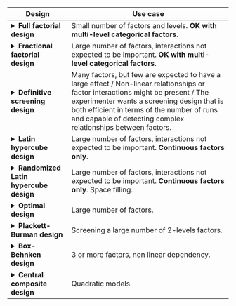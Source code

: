 <style>
    table {
        width: 100%;
    }
</style>

| Design | Use case |
| --- | --- |
| <details><summary><b>Full factorial design</b></summary>A full factorial experimental design is ideal for systematically exploring all possible combinations of factors at different levels. This means that for $k$ factors, each having $n$ levels, one needs to perform $n^k$ experimental runs. **This design is useful when the number of factors and levels is small, and when interactions between factors are expected to be important**. It is especially useful when the goal is to understand how multiple factors interact with each other and influence the outcome of an experiment. This design provides comprehensive data, allowing for the analysis of both individual effects and interactions between factors. However, it can become resource-intensive as the number of factors increases due to the exponential growth in the number of experiments needed.</details> | Small number of factors and levels. **OK with multi-level categorical factors**. |
| <details><summary><b>Fractional factorial design</b></summary>A fractional factorial design is a reduced version of a full factorial design. The design is orthogonal, meaning that the main effects are uncorrelated with each other. The design is also confounded, meaning that some main effects are aliased with interactions. **The design is particularly useful when the number of factors is large, and when interactions between factors are not expected to be important.** By using fewer runs, fractional designs sacrifice some detailed information, particularly interactions between factors, but are effective in capturing the main effects. This trade-off is acceptable when interactions between factors are assumed to be less critical. The resolution $r$ of a fractional factorial design refers to the ability to distinguish between main effects and interaction effects. Typically, the number of experimental runs becomes $2^{k-r}$.</details> | Large number of factors, interactions not expected to be important. **OK with multi-level categorical factors**. |
| <details><summary><b>Definitive screening design</b></summary>A **Definitive Screening Design (DSD)** is a type of experimental design used in statistics to efficiently identify important factors and their effects in a process or system. It was introduced by Bradley Jones and Christopher Nachtsheim in 2011 as a more efficient and versatile screening tool compared to traditional screening designs, such as fractional factorial or Plackett-Burman designs. The primary purpose of a DSD is to screen factors (independent variables) and identify the most significant ones that influence the response (dependent variable) in an experiment. DSDs are designed to handle experiments where there may be a **large number of factors, but only a few are likely to be influential.** DSDs are structured to avoid the confounding of main effects with two-factor interactions. This means that DSDs allow for the estimation of main effects independently, and the effects of interactions between factors are not confounded with them. Each factor in a DSD is typically tested at three levels: low (-1), middle (0), and high (+1). This allows for the detection of non-linear effects, which is a key advantage over traditional two-level screening designs. DSDs are highly efficient, requiring fewer experimental runs than traditional designs while still providing valuable information about the main effects and interactions. The number of experimental runs is often equal to $2k + 1$, where $k$ is the number of factors, making them much smaller in size for initial screening experiments. DSDs can detect both main effects and interactions, as well as quadratic effects (non-linear relationships between factors and responses). This is a significant improvement over many other screening designs, which focus only on main effects. | Many factors, but few are expected to have a large effect / Non-linear relationships or factor interactions might be present / The experimenter wants a screening design that is both efficient in terms of the number of runs and capable of detecting complex relationships between factors. |
| <details><summary><b>Latin hypercube design</b></summary>A Latin hypercube design (LHD) is a statistical method used for sampling across multiple dimensions in an efficient and balanced way. It divides the range of each variable into equal intervals and ensures that each interval is sampled once, creating a well-distributed set of experimental points. **This design is particularly useful in experiments with many factors and when interactions between factors are not expected to be important**, as it requires fewer runs than a full factorial design while still providing good coverage of the variable space, making it valuable for complex simulations or optimization studies.It is only available for **continuous factors**.</details>| Large number of factors, interactions not expected to be important. **Continuous factors only**. |
|<details><summary><b>Randomized Latin hypercube design</b></summary>A Randomized Latin hypercube design is a statistical method used for efficiently sampling large, multidimensional spaces in experiments. It ensures that the sampling is spread evenly across all variables, reducing the chance of clustering. The design randomizes the selection of points while maintaining balanced coverage of each factor's range. It's particularly useful in situations where you have **many variables**, and you want to optimize sampling efficiency with fewer experimental runs compared to full factorial designs. This is commonly used in simulations or modeling complex systems. It is only available for **continuous factors**.</details> | Large number of factors, interactions not expected to be important. **Continuous factors only**. Space filling. |
| <details><summary><b> Optimal design</b></summary>An optimal design is an experimental design that maximizes the amount of information obtained from the experiment while minimizing resources like time or costs. It is tailored to specific goals, such as estimating model parameters with high precision or detecting significant effects efficiently. Unlike standard designs, optimal designs are generated algorithmically based on the specific model and constraints of the experiment, making them flexible and adaptable to different experimental conditions. Common types include D-optimal, A-optimal, and G-optimal designs.**These designs are particularly useful when the number of factors is large, and when interactions between factors are not expected to be important.**</details> | Large number of factors. |
| <details><summary><b> Plackett-Burman design</b></summary> A Plackett-Burman design is a type of experimental design used for **screening a large number of factors** to identify the most influential ones with a minimal number of experiments. It is an efficient **two-level design** (with high and low settings for each factor) that focuses on main effects, ignoring interactions between factors. This makes it particularly useful in the early stages of experimentation when the goal is to quickly determine which factors significantly affect the outcome.</details> | Screening a large number of 2-levels factors. |
| <details><summary><b> Box-Behnken design</b></summary>A Box-Behnken design is a response surface methodology used for optimization. It's designed to explore the relationships between multiple factors and their interactions. This design only includes combinations where all factors are at their midpoints, highs, or lows, but it avoids extreme combinations, making it more efficient and reducing the risk of extreme conditions that could yield invalid results. **It's commonly used when experimenting with three or more factors** and is effective for **developing quadratic models** without requiring a full factorial design.</details> | 3 or more factors, non linear dependency. |
| <details><summary><b> Central composite design</b></summary> A Central Composite Design (CCD) is an advanced design of experiments method used to build quadratic models for response surface methodology. It's useful for optimizing processes by exploring the relationships between factors and their responses. CCD combines a factorial design with center points and additional "star" points to allow for better estimation of curvature. This design enables efficient estimation of linear, interaction, and quadratic effects, making it ideal for fine-tuning processes or conditions in experiments.</details> | Quadratic models. |
